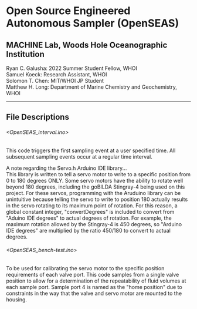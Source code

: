 # Open Source Engineered Autonomous Sampler (OpenSEAS)
## MACHINE Lab, Woods Hole Oceanographic Institution
Ryan C. Galusha: 2022 Summer Student Fellow, WHOI  
Samuel Koeck: Research Assistant, WHOI  
Solomon T. Chen: MIT/WHOI JP Student  
Matthew H. Long: Department of Marine Chemistry and Geochemistry, WHOI  

----
## File Descriptions
###### <OpenSEAS_interval.ino>
This code triggers the first sampling event at a user specified time. All subsequent sampling events occur at a regular time interval.  

A note regarding the Servo.h Arduino IDE library...  
This library is written to tell a servo motor to write to a specific position from 0 to 180 degrees ONLY. Some servo motors have the ability to rotate well beyond 180 degrees, including the goBILDA Stingray-4 being used on this project. For these servos, programming with the Aruduino library can be unintuitive because telling the servo to write to position 180 actually results in the servo rotating to its maximum point of rotation. For this reason, a global constant integer, "convertDegrees" is included to convert from "Aduino IDE degrees" to actual degrees of rotation. For example, the maximum rotation allowed by the Stingray-4 is 450 degrees, so "Arduino IDE degrees" are multiplied by the ratio 450/180 to convert to actual degrees.

###### <OpenSEAS_bench-test.ino>
To be used for calibrating the servo motor to the specific position requirements of each valve port. This code samples from a single valve position to allow for a determination of the repeatability of fluid volumes at each sample port. Sample port 4 is named as the "home position" due to constraints in the way that the valve and servo motor are mounted to the housing. 
